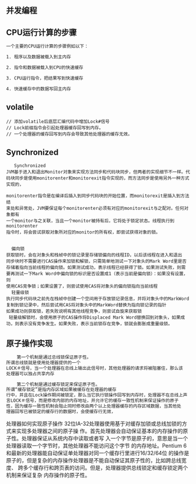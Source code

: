 ## 并发编程

## CPU运行计算的步骤

```xml
一个主要的CPU运行计算的步骤例如以下：

1. 程序以及数据被载入到主内存

2. 指令和数据被载入到CPU的快速缓存

3. CPU运行指令，把结果写到快速缓存

4. 快速缓存中的数据写回主内存
```



## volatile

```
// 添加volatile后底层汇编代码中增加Lock#信号
// Lock前缀指令会引起处理器缓存回写到内存。
// 一个处理器的缓存回写到内存会导致其他处理器的缓存无效。
```

## Synchronized

```
   Synchronized
JVM基于进入和退出Monitor对象来实现方法同步和代码块同步，但两者的实现细节不一样。代码块同步是使用monitorenter和monitorexit指令实现的，而方法同步是使用另外一种方式实现的，

monitorenter指令是在编译后插入到同步代码块的开始位置，而monitorexit是插入到方法结
束处和异常处，JVM要保证每个monitorenter必须有对应的monitorexit与之配对。任何对象都有
一个monitor与之关联，当且一个monitor被持有后，它将处于锁定状态。线程执行到monitorenter
指令时，将会尝试获取对象所对应的monitor的所有权，即尝试获得对象的锁。
 

  偏向锁 
获取锁时，会在对象头和栈帧中的锁记录里存储锁偏向的线程ID，以后该线程在进入和退出
同步块时不需要进行CAS操作来加锁和解锁，只需简单地测试一下对象头的Mark Word里是否
存储着指向当前线程的偏向锁。如果测试成功，表示线程已经获得了锁。如果测试失败，则需
要再测试一下Mark Word中偏向锁的标识是否设置成1（表示当前是偏向锁）：如果没有设置，则
使用CAS竞争锁；如果设置了，则尝试使用CAS将对象头的偏向锁指向当前线程
  轻量级锁
执行同步代码块之前先在栈帧中创建一个空间用于存放锁记录信息，并将对象头中的MarkWord复制到锁记录中，然后尝试用CAS将对象头中的MarkWord替换为指向锁记录的指针
如果成功则获取锁，若失败说明有其他线程竞争，则尝试自旋来获取锁
 轻量级解锁时，会使用原子的CAS操作将Displaced Mark Word替换回到对象头，如果成
功，则表示没有竞争发生。如果失败，表示当前锁存在竞争，锁就会膨胀成重量级锁。
```

## 原子操作实现

```xml
    第一个机制是通过总线锁保证原子性。
所谓总线锁就是使用处理器提供的一个
LOCK＃信号，当一个处理器在总线上输出此信号时，其他处理器的请求将被阻塞住，那么该
处理器可以独占共享内存

    第二个机制是通过缓存锁定来保证原子性。
所谓“缓存锁定”是指内存区域如果被缓存在处理器的缓存
行中，并且在Lock操作期间被锁定，那么当它执行锁操作回写到内存时，处理器不在总线上声
言LOCK＃信号，而是修改内部的内存地址，并允许它的缓存一致性机制来保证操作的原子
性，因为缓存一致性机制会阻止同时修改由两个以上处理器缓存的内存区域数据，当其他处
理器回写已被锁定的缓存行的数据时，会使缓存行无效，
```



处理器如何实现原子操作
32位IA-32处理器使用基于对缓存加锁或总线加锁的方式来实现多处理器之间的原子操
作。首先处理器会自动保证基本的内存操作的原子性。处理器保证从系统内存中读取或者写
入一个字节是原子的，意思是当一个处理器读取一个字节时，其他处理器不能访问这个字节
的内存地址。Pentium 6和最新的处理器能自动保证单处理器对同一个缓存行里进行16/32/64位
的操作是原子的，但是复杂的内存操作处理器是不能自动保证其原子性的，比如跨总线宽度、
跨多个缓存行和跨页表的访问。但是，处理器提供总线锁定和缓存锁定两个机制来保证复杂
内存操作的原子性。

